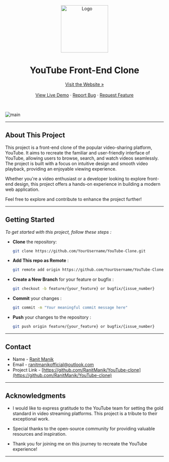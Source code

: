 <a name="readme-top"></a>
<br />
<div align="center">
  <a href="https://github.com/YourUsername/YouTube-Clone">
    <img src="https://github.com/RanitManik/YouTube-clone/assets/138437760/1bd7f49a-ca8b-481f-b208-4da9d35e65b7" alt="Logo" height="150">
  </a>
<h1> YouTube Front-End Clone
</h1>
<a href="https://ranitmanik.github.io/YouTube-clone/">Visit the Website »</a>
<br >
  <br>
<a href="https://ranitmanik.github.io/YouTube-clone/">View Live Demo</a>
·
<a href=".github/ISSUE/bug-report.md">Report Bug</a>
·
<a href=".github/ISSUE/feature-request.md">Request Feature</a>
  </p>
</div>
<br>

![main](https://github.com/RanitManik/YouTube-clone/assets/138437760/04041585-7d3f-4b4d-b8ee-5d78ca766ba6)

---

## About This Project

This project is a front-end clone of the popular video-sharing platform, YouTube. It aims to recreate the familiar and user-friendly interface of YouTube, allowing users to browse, search, and watch videos seamlessly. The project is built with a focus on intuitive design and smooth video playback, providing an enjoyable viewing experience.


Whether you're a video enthusiast or a developer looking to explore front-end design, this project offers a hands-on experience in building a modern web application.

Feel free to explore and contribute to enhance the project further!

---

## Getting Started

_To get started with this project, follow these steps :_
<br>

- **Clone** the repository:

   ```bash
   git clone https://github.com/YourUsername/YouTube-Clone.git

- **Add This repo as Remote**  :

   ```bash
   git remote add origin https://github.com/YourUsername/YouTube-Clone.git

- **Create a New Branch** for your feature or bugfix :

   ```bash
   git checkout -b feature/{your_feature} or bugfix/{issue_number}
   
- **Commit** your changes :

   ```bash
   git commit -m "Your meaningful commit message here"

- **Push** your changes to the repository :

   ```bash
   git push origin feature/{your_feature} or bugfix/{issue_number}

<!-- CONTACT -->

---

## Contact

- Name - [Ranit Manik](https://github.com/RanitManik)
- Email - ranitmanikofficial@outlook.com
- Project Link - [https://github.com/RanitManik/YouTube-clone](https://github.com/RanitManik/YouTube-clone)

---

<!-- ACKNOWLEDGMENTS -->

## Acknowledgments

- I would like to express gratitude to the YouTube team for setting the gold standard in video streaming platforms. This project is a tribute to their exceptional work.

- Special thanks to the open-source community for providing valuable resources and inspiration.

- Thank you for joining me on this journey to recreate the YouTube experience!

---
